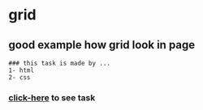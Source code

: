 # grid
## good example how grid look in page
```
### this task is made by ...
1- html
2- css
```
### [click-here]() to see task

